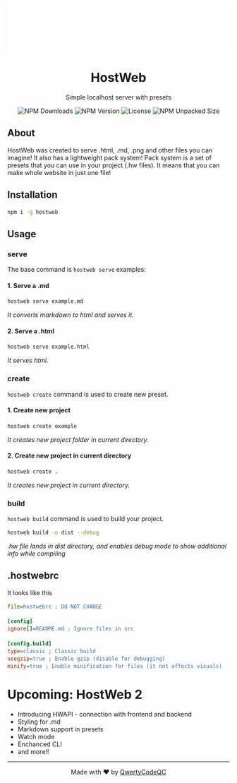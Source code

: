 <p align="center">
  <img src="https://raw.githubusercontent.com/QwertyCodeQC/hostweb/refs/heads/main/hostweb-light.png" width="500" alt="HostWeb Logo">
</p>

<h1 align="center">HostWeb</h1>

<p align="center">Simple localhost server with presets</p>

<p align="center">
  <img src="https://img.shields.io/npm/d18m/hostweb" alt="NPM Downloads">
  <img src="https://img.shields.io/npm/v/hostweb" alt="NPM Version">
  <img src="https://img.shields.io/npm/l/hostweb" alt="License">
  <img src="https://img.shields.io/npm/unpacked-size/hostweb" alt="NPM Unpacked Size">
</p>

## About
HostWeb was created to serve .html, .md, .png and other files you can imagine!
It also has a lightweight pack system!
Pack system is a set of presets that you can use in your project (.hw files).
It means that you can make whole website in just one file!

## Installation
``` bash
npm i -g hostweb
```

## Usage
### serve
The base command is `hostweb serve` examples:

#### 1. Serve a .md
```bash
hostweb serve example.md
```
*It converts markdown to html and serves it.*

#### 2. Serve a .html
```bash
hostweb serve example.html
```
*It serves html.*

### create
`hostweb create` command is used to create new preset.

#### 1. Create new project
``` bash
hostweb create example
```
*It creates new project folder in current directory.*

#### 2. Create new project in current directory
``` bash
hostweb create .
```
*It creates new project in current directory.*

### build
`hostweb build` command is used to build your project.

``` bash
hostweb build -o dist --debug
```
*.hw file lands in dist directory, and enables debug mode to show additional info while compiling*

## .hostwebrc
It looks like this

``` ini
file=hostwebrc ; DO NOT CHANGE

[config]
ignore[]=README.md ; Ignore files in src

[config.build]
type=classic ; Classic build
usegzip=true ; Enable gzip (disable for debugging)
minify=true ; Enable minification for files (it not affects visuals)
```
# Upcoming: HostWeb 2
- Introducing HWAPI - connection with frontend and backend
- Styling for .md
- Markdown support in presets
- Watch mode
- Enchanced CLI
- and more!!

<hr>

<center>Made with ❤️ by <a href="https://github.com/QwertyCodeQC">QwertyCodeQC</a></center>